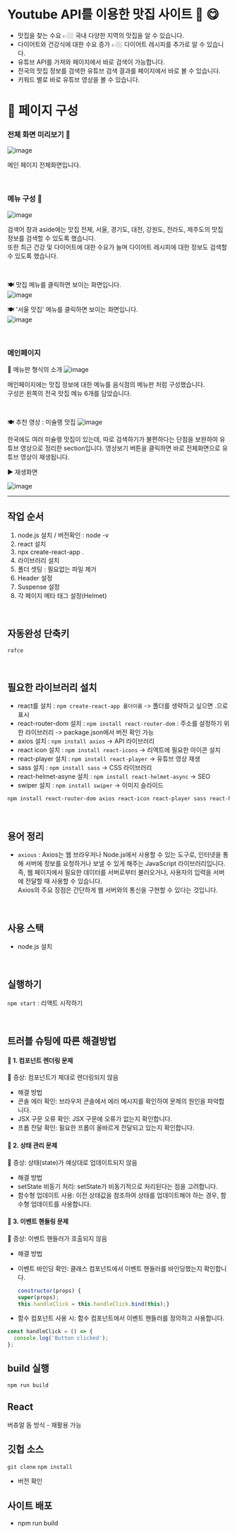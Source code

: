 # Youtube API를 이용한 맛집 사이트 🍚 😋
- 맛집을 찾는 수요 👉🏼 국내 다양한 지역의 맛집을 알 수 있습니다.
- 다이어트와 건강식에 대한 수요 증가 👉🏼 다이어트 레시피를 추가로 알 수 있습니다.
- 유튜브 API를 가져와 페이지에서 바로 검색이 가능합니다.
- 전국의 맛집 정보를 검색한 유튜브 검색 결과를 페이지에서 바로 볼 수 있습니다.
- 키워드 별로 바로 유튜브 영상을 볼 수 있습니다.

# 📃 페이지 구성 

### 전체 화면 미리보기 🍳
![image](https://github.com/Hyeji1364/youtube-spot/assets/161557112/47f511c2-a281-4b3a-ae24-5e6e5e64bc5e)

메인 페이지 전체화면입니다.

<br>

### 메뉴 구성 📒
![image](https://github.com/Hyeji1364/youtube-spot/assets/161557112/37f19394-5e94-4c66-8936-d732d33ef1d2)

검색어 창과 aside에는 맛집 전체, 서울, 경기도, 대전, 강원도, 전라도, 제주도의 맛집 정보를 검색할 수 있도록 했습니다. <br>
또한 최근 건강 및 다이어트에 대한 수요가 늘며 다이어트 레시피에 대한 정보도 검색할 수 있도록 했습니다. <br>

<br>

🍽 맛집 메뉴를 클릭하면 보이는 화면입니다.
<br>
![image](https://github.com/Hyeji1364/youtube-spot/assets/161557112/0933130e-5177-446c-a265-a5f8cebb5fba)

🍽 '서울 맛집' 메뉴를 클릭하면 보이는 화면입니다.
<br>
![image](https://github.com/Hyeji1364/youtube-spot/assets/161557112/4262267b-ea92-4a6a-8a68-8f1a18abedbc)


<br>

### 메인페이지
📑 메뉴판 형식의 소개
![image](https://github.com/Hyeji1364/youtube-spot/assets/161557112/1b1738c1-f678-4f80-8bae-fada5a058547)

메인페이지에는 맛집 정보에 대한 메뉴를 음식점의 메뉴판 처럼 구성했습니다. <br>
구성은 왼쪽의 전국 맛집 메뉴 6개를 담았습니다.

<br>

🍽 추천 영상 : 미슐랭 맛집
 ![image](https://github.com/Hyeji1364/youtube-spot/assets/161557112/ec13e03b-b855-4900-b5d4-4d9c74466907)

한국에도 여러 미슐랭 맛집이 있는데, 따로 검색하기가 불편하다는 단점을 보완하여 유튜브 영상으로 정리한 section입니다.
영상보기 버튼을 클릭하면 바로 전체화면으로 유튜브 영상이 재생됩니다.
<br>

▶ 재생화면 

![image](https://github.com/Hyeji1364/youtube-spot/assets/161557112/dacee901-c81c-4af7-b1b6-ec6806e8683c)

<hr />

## 작업 순서
1. node.js 설치 / 버전확인 : node -v
2. react 설치
3. npx create-react-app .
4. 라이브러리 설치
5. 폴더 셋팅 : 필요없는 파일 제거
6. Header 설정
7. Suspense 설정
8. 각 페이지 메타 태그 설정(Helmet)

<br>

## 자동완성 단축키
`rafce`

<br>

## 필요한 라이브러리 설치
- react를 설치 : `npm create-react-app 폴더이름` -> 폴더를 생략하고 싶으면 .으로 표시
- react-router-dom 설치 : `npm install react-router-dom` : 주소를 설정하기 위한 라이브러리 -> package.json에서 버전 확인 가능
- axios 설치 : `npm install axios` -> API 라이브러리
- react icon 설치 : `npm install react-icons` -> 리액트에 필요한 아이콘 설치
- react-player 설치 : `npm install react-player` -> 유튜브 영상 재생
- sass 설치 : `npm install sass` -> CSS 라이브러리
- react-helmet-asyne 설치 : `npm install react-helmet-async` -> SEO
- swiper 설치 : `npm install swiper` -> 이미지 슬라이드

````bash
npm install react-router-dom axios react-icon react-player sass react-helmet-async swiper
````
<br>

## 용어 정리
- `axious` : Axios는 웹 브라우저나 Node.js에서 사용할 수 있는 도구로, 인터넷을 통해 서버에 정보를 요청하거나 보낼 수 있게 해주는 JavaScript 라이브러리입니다.
즉, 웹 페이지에서 필요한 데이터를 서버로부터 불러오거나, 사용자의 입력을 서버에 전달할 때 사용할 수 있습니다. <br>
Axios의 주요 장점은 간단하게 웹 서버와의 통신을 구현할 수 있다는 것입니다.

<br>

## 사용 스택
- node.js 설치

<br>

## 실행하기
`npm start` : 리액트 시작하기

<br>

## 트러블 슈팅에 따른 해결방법

#### 🎈 1. 컴포넌트 렌더링 문제
🔰 증상: 컴포넌트가 제대로 렌더링되지 않음 <br>
* 해결 방법
* 콘솔 에러 확인: 브라우저 콘솔에서 에러 메시지를 확인하여 문제의 원인을 파악합니다.
* JSX 구문 오류 확인: JSX 구문에 오류가 없는지 확인합니다.
* 프롭 전달 확인: 필요한 프롭이 올바르게 전달되고 있는지 확인합니다.

#### 🎈 2. 상태 관리 문제
🔰 증상: 상태(state)가 예상대로 업데이트되지 않음 <br>
* 해결 방법
* setState 비동기 처리: setState가 비동기적으로 처리된다는 점을 고려합니다.
* 함수형 업데이트 사용: 이전 상태값을 참조하여 상태를 업데이트해야 하는 경우, 함수형 업데이트를 사용합니다.

#### 🎈 3. 이벤트 핸들링 문제
🔰 증상: 이벤트 핸들러가 호출되지 않음 <br>
- 해결 방법
- 이벤트 바인딩 확인: 클래스 컴포넌트에서 이벤트 핸들러를 바인딩했는지 확인합니다.
  
  ````javascript
  constructor(props) {
  super(props);
  this.handleClick = this.handleClick.bind(this);}
  ````

- 함수 컴포넌트 사용 시: 함수 컴포넌트에서 이벤트 핸들러를 정의하고 사용합니다.

````javascript
const handleClick = () => {
  console.log('Button clicked');
};
````

## build 실행
`npm run build`

## React
버츄얼 돔 방식 - 재활용 가능

## 깃헙 소스  
`git clone`
`npm install`
- 버전 확인

## 사이트 배포
- npm run build
